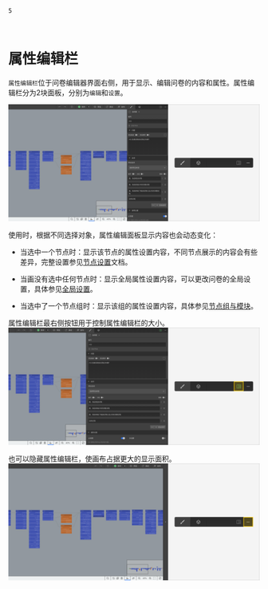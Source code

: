 ```index
5
```
```tag

```
```summary

```
# 属性编辑栏

`属性编辑栏`位于问卷编辑器界面右侧，用于显示、编辑问卷的内容和属性。属性编辑栏分为2块面板，分别为`编辑`和`设置`。

<img src='../../assets/snapshots/sidebar/normal.png'>

使用时，根据不同选择对象，属性编辑面板显示内容也会动态变化：
+ 当选中一个节点时：显示该节点的属性设置内容，不同节点展示的内容会有些差异，完整设置参见[节点设置](../node-setting/concept.md)文档。

+ 当画没有选中任何节点时：显示全局属性设置内容，可以更改问卷的全局设置，具体参见[全局设置](./global-setting.md)。

+ 当选中了一个节点组时：显示该组的属性设置内容，具体参见[节点组与模块](../groups/concept.md)。

属性编辑栏最右侧按钮用于控制属性编辑栏的大小。
<img src='../../assets/snapshots/sidebar/double.png'>

也可以隐藏属性编辑栏，使画布占据更大的显示面积。
<img src='../../assets/snapshots/sidebar/no-sidebar.png'>




